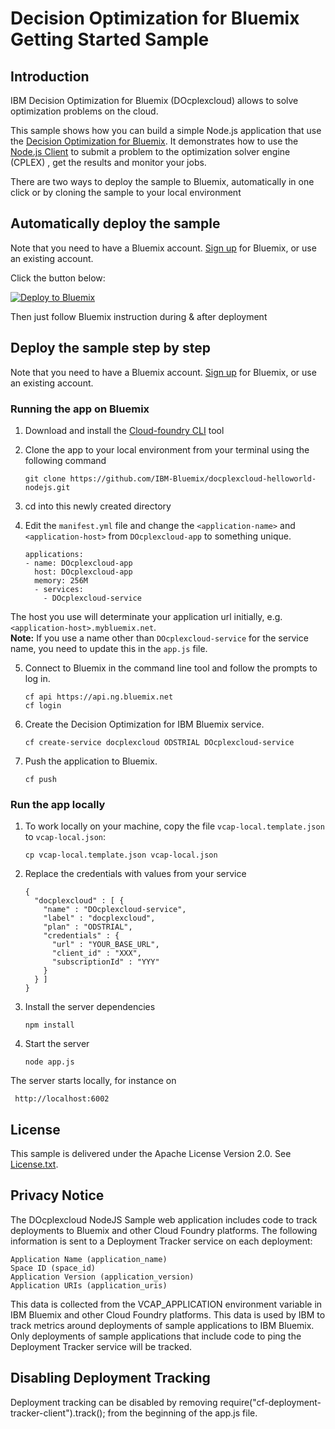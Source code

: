 # Decision Optimization for Bluemix Getting Started Sample
## Introduction

IBM Decision Optimization for Bluemix (DOcplexcloud) allows  to solve optimization problems on the cloud.

This sample shows how you can build a simple Node.js application that use the [Decision Optimization for Bluemix](https://console.ng.bluemix.net/catalog/services/decision-optimization/). It demonstrates how to use the [Node.js Client](https://www.npmjs.com/package/docplexcloud-nodejs-api) to submit a problem to the optimization solver engine (CPLEX)  , get the results and monitor your jobs.

There are two ways to deploy the sample to Bluemix, automatically in one click or by cloning the sample to your local environment

## Automatically deploy the sample
Note that you need to have a Bluemix account. 
[Sign up](http://www.ibm.com/cloud-computing/bluemix/) for Bluemix, or use an existing account.

Click the button below:

[![Deploy to Bluemix](https://deployment-tracker.mybluemix.net/stats/3133b73c73c7d9b58158b28dbfa4975f/button.svg)](https://bluemix.net/deploy?repository=https://github.com/IBM-Bluemix/docplexcloud-helloworld-nodejs.git)

Then just follow Bluemix instruction during & after deployment

## Deploy the sample step by step
Note that you need to have a Bluemix account. 
[Sign up](http://www.ibm.com/cloud-computing/bluemix/) for Bluemix, or use an existing account.


### Running the app on Bluemix

1. Download and install the [Cloud-foundry CLI](https://github.com/cloudfoundry/cli) tool

2. Clone the app to your local environment from your terminal using the following command

   ```
   git clone https://github.com/IBM-Bluemix/docplexcloud-helloworld-nodejs.git
   ```

3. cd into this newly created directory

4. Edit the `manifest.yml` file and change the `<application-name>` and `<application-host>` from `DOcplexcloud-app` to something unique.

	```
    applications:
    - name: DOcplexcloud-app
      host: DOcplexcloud-app
      memory: 256M
      - services:
        - DOcplexcloud-service
	```

  The host you use will determinate your application url initially, e.g. `<application-host>.mybluemix.net`.  
  **Note:** If you use a name other than `DOcplexcloud-service` for the service name, you need to update this in the `app.js` file.

5. Connect to Bluemix in the command line tool and follow the prompts to log in.

	```
	cf api https://api.ng.bluemix.net
	cf login
	```
6. Create the Decision Optimization for IBM Bluemix service.

   ```
   cf create-service docplexcloud ODSTRIAL DOcplexcloud-service
   ```

7. Push the application to Bluemix.

   ```
   cf push
   ```

### Run the app locally

1. To work locally on your machine, copy the file ```vcap-local.template.json``` to ```vcap-local.json```:

   ```
   cp vcap-local.template.json vcap-local.json
   ```

2. Replace the credentials with values from your service

   ```
   {
     "docplexcloud" : [ {
       "name" : "DOcplexcloud-service",
       "label" : "docplexcloud",
       "plan" : "ODSTRIAL",
       "credentials" : {
         "url" : "YOUR_BASE_URL",
         "client_id" : "XXX",
         "subscriptionId" : "YYY"
       }
     } ]
   }
   ```
3. Install the server dependencies

   ```
   npm install
   ```
  
4. Start the server
 
   ```
   node app.js
   ```

  The server starts locally, for instance on

  	 http://localhost:6002


## License

This sample is delivered under the Apache License Version 2.0. See [License.txt](License.txt).

## Privacy Notice

The DOcplexcloud NodeJS Sample web application includes code to track deployments to Bluemix and other Cloud Foundry platforms. The following information is sent to a Deployment Tracker service on each deployment:

    Application Name (application_name)
    Space ID (space_id)
    Application Version (application_version)
    Application URIs (application_uris)

This data is collected from the VCAP_APPLICATION environment variable in IBM Bluemix and other Cloud Foundry platforms. This data is used by IBM to track metrics around deployments of sample applications to IBM Bluemix. Only deployments of sample applications that include code to ping the Deployment Tracker service will be tracked.


## Disabling Deployment Tracking

Deployment tracking can be disabled by removing require("cf-deployment-tracker-client").track(); from the beginning of the app.js file.
